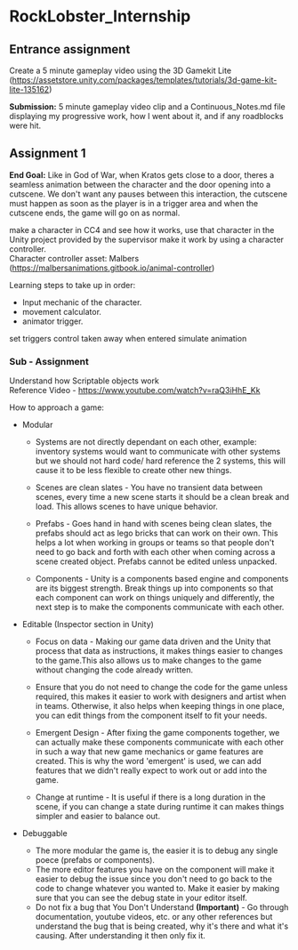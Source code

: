 # RockLobster_Internship

## Entrance assignment

Create a 5 minute gameplay video using the 3D Gamekit Lite (https://assetstore.unity.com/packages/templates/tutorials/3d-game-kit-lite-135162)

<b>Submission:</b> 5 minute gameplay video clip and a Continuous_Notes.md file displaying my progressive work, how I went about it, and if any roadblocks were hit. 

## Assignment 1

<b>End Goal:</b> Like in God of War, when Kratos gets close to a door, theres a seamless animation between the character and the door opening into a cutscene. We don't want any pauses between this interaction, the cutscene must happen as soon as the player is in a trigger area and when the cutscene ends, the game will go on as normal.

make a character in CC4 and see how it works, use that character in the Unity project provided by the supervisor make it work by using a character controller. <br>
Character controller asset: Malbers (https://malbersanimations.gitbook.io/animal-controller)

Learning steps to take up in order:

- Input mechanic of the character. 
- movement calculator.
- animator trigger.

set triggers
control taken away when entered
simulate animation

### Sub - Assignment

Understand how Scriptable objects work <br>
Reference Video - https://www.youtube.com/watch?v=raQ3iHhE_Kk

How to approach a game:

- Modular
    - Systems are not directly dependant on each other, example: inventory systems would want to communicate with other systems but we should not hard code/ hard reference the 2 systems, this will cause it to be less flexible to create other new things.

    - Scenes are clean slates - You have no transient data between scenes, every time a new scene starts it should be a clean break and load. This allows scenes to have unique behavior.

    - Prefabs - Goes hand in hand with scenes being clean slates, the prefabs should act as lego bricks that can work on their own. This helps a lot when working in groups or teams so that people don't need to go back and forth with each other when coming across a scene created object. Prefabs cannot be edited unless unpacked.

    - Components - Unity is a components based engine and components are its biggest strength. Break things up into components so that each component can work on things uniquely and differently, the next step is to make the components communicate with each other.

- Editable (Inspector section in Unity)
    - Focus on data - Making our game data driven and the Unity that process that data as instructions, it makes things easier to changes to the game.This also allows us to make changes to the game without changing the code already written.

    - Ensure that you do not need to change the code for the game unless required, this makes it easier to work with designers and artist when in teams. Otherwise, it also helps when keeping things in one place, you can edit things from the component itself to fit your needs.

    - Emergent Design - After fixing the game components together, we can actually make these components communicate with each other in such a way that new game mechanics or game features are created. This is why the word 'emergent' is used, we can add features that we didn't really expect to work out or add into the game.

    - Change at runtime - It is useful if there is a long duration in the scene, if you can change a state during runtime it can makes things simpler and easier to balance out.

- Debuggable
    - The more modular the game is, the easier it is to debug any single poece (prefabs or components).
    -  The more editor features you have on the component will make it easier to debug the issue since you don't need to go back to the code to change whatever you wanted to. Make it easier by making sure that you can see the debug state in your editor itself.
    - Do not fix a bug that You Don't Understand <b>(Important)</b> - Go through documentation, youtube videos, etc. or any other references but understand the bug that is being created, why it's there and what it's causing. After understanding it then only fix it.
    